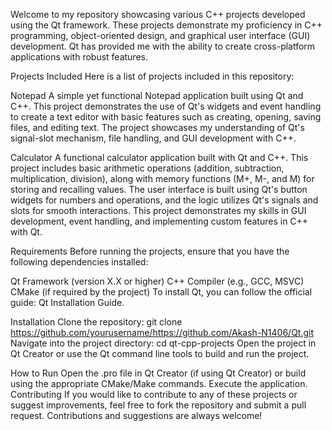 Welcome to my repository showcasing various C++ projects developed using the Qt framework. These projects demonstrate my proficiency in C++ programming, object-oriented design, and graphical user interface (GUI) development. Qt has provided me with the ability to create cross-platform applications with robust features.

Projects Included
Here is a list of projects included in this repository:

Notepad
A simple yet functional Notepad application built using Qt and C++. This project demonstrates the use of Qt's widgets and event handling to create a text editor with basic features such as creating, opening, saving files, and editing text. The project showcases my understanding of Qt's signal-slot mechanism, file handling, and GUI development with C++.

Calculator
A functional calculator application built with Qt and C++. This project includes basic arithmetic operations (addition, subtraction, multiplication, division), along with memory functions (M+, M-, and M) for storing and recalling values. The user interface is built using Qt's button widgets for numbers and operations, and the logic utilizes Qt's signals and slots for smooth interactions. This project demonstrates my skills in GUI development, event handling, and implementing custom features in C++ with Qt.

Requirements
Before running the projects, ensure that you have the following dependencies installed:

Qt Framework (version X.X or higher)
C++ Compiler (e.g., GCC, MSVC)
CMake (if required by the project)
To install Qt, you can follow the official guide: Qt Installation Guide.

Installation
Clone the repository:
git clone https://github.com/yourusername/https://github.com/Akash-N1406/Qt.git
Navigate into the project directory:
cd qt-cpp-projects
Open the project in Qt Creator or use the Qt command line tools to build and run the project.

How to Run
Open the .pro file in Qt Creator (if using Qt Creator) or build using the appropriate CMake/Make commands.
Execute the application.
Contributing
If you would like to contribute to any of these projects or suggest improvements, feel free to fork the repository and submit a pull request. Contributions and suggestions are always welcome!
